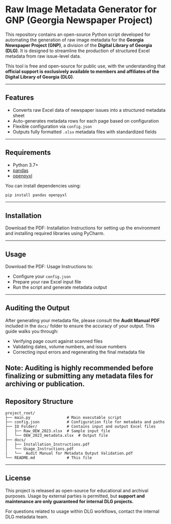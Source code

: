 # Raw Image Metadata Generator for GNP (Georgia Newspaper Project)

This repository contains an open-source Python script developed for automating the generation of raw image metadata for the **Georgia Newspaper Project (GNP)**, a division of the **Digital Library of Georgia (DLG)**. It is designed to streamline the production of structured Excel metadata from raw issue-level data.

This tool is free and open-source for public use, with the understanding that **official support is exclusively available to members and affiliates of the Digital Library of Georgia (DLG)**.

---

## Features

* Converts raw Excel data of newspaper issues into a structured metadata sheet
* Auto-generates metadata rows for each page based on configuration
* Flexible configuration via `config.json`
* Outputs fully formatted `.xlsx` metadata files with standardized fields

---

## Requirements

* Python 3.7+
* [pandas](https://pandas.pydata.org/)
* [openpyxl](https://openpyxl.readthedocs.io/)

You can install dependencies using:

```bash
pip install pandas openpyxl
```

---

## Installation

Download the PDF: Installation Instructions for setting up the environment and installing required libraries using PyCharm.

---

## Usage

Download the PDF: Usage Instructions to:

* Configure your `config.json`
* Prepare your raw Excel input file
* Run the script and generate metadata output

---

## Auditing the Output

After generating your metadata file, please consult the **Audit Manual PDF** included in the `docs/` folder to ensure the accuracy of your output. This guide walks you through:

- Verifying page count against scanned files  
- Validating dates, volume numbers, and issue numbers  
- Correcting input errors and regenerating the final metadata file  

**Note:** Auditing is highly recommended before finalizing or submitting any metadata files for archiving or publication.
---


## Repository Structure

```
project_root/
├── main.py                # Main executable script
├── config.json            # Configuration file for metadata and paths
├── IO Folder/             # Contains input and output Excel files
│   ├── Raw_OEW_2023.xlsx  # Sample input file
│   └── OEW_2023_metadata.xlsx  # Output file
├── docs/
│   ├── Installation_Instructions.pdf
│   └── Usage_Instructions.pdf
|   └──  Audit Manual for Metadata Output Validation.pdf
└── README.md              # This file
```

---

## License

This project is released as open-source for educational and archival purposes. Usage by external parties is permitted, but **support and maintenance are only guaranteed for internal DLG projects.**

For questions related to usage within DLG workflows, contact the internal DLG metadata team.
